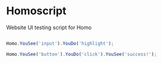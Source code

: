 # Homoscript

Website UI testing script for Homo

```javascript

Homo.YouSee('input').YouDo('highlight');

Homo.YouSee('button').YouDo('click').YouSee('success!');

```
